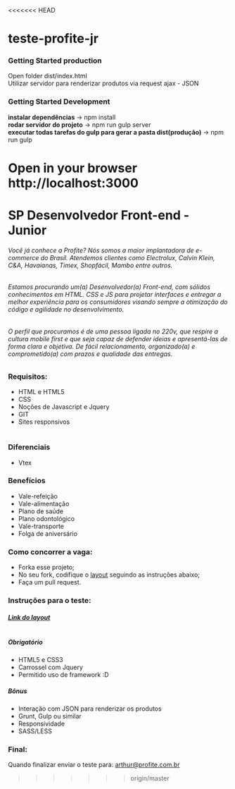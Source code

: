 <<<<<<< HEAD
# teste-profite-jr

<h3>Getting Started production</h3>
Open folder dist/index.html <br>
Utilizar servidor para renderizar produtos via request ajax - JSON 




<h3>Getting Started Development</h3>
<b>instalar dependências</b>  -> npm install <br>
<b>rodar servidor do projeto</b> -> npm run gulp server <br> 
<b>executar todas tarefas do gulp para gerar a pasta dist(produção)</b> -> npm run gulp

Open in your browser http://localhost:3000
=======
# SP Desenvolvedor Front-end - Junior

###### Você já conhece a Profite? Nós somos a maior implantadora de e-commerce do Brasil. Atendemos clientes como Electrolux, Calvin Klein, C&A, Havaianas, Timex, Shopfácil, Mambo entre outros.

###### Estamos procurando um(a) Desenvolvedor(a) Front-end, com sólidos conhecimentos em HTML. CSS e JS para projetar interfaces e entregar a melhor experiência para os consumidores visando sempre a otimização do código e agilidade no desenvolvimento.

###### O perfil que procuramos é de uma pessoa ligada no 220v, que respire a cultura mobile first e que seja capaz de defender ideias e apresentá-las de forma clara e objetiva. De fácil relacionamento, organizado(a) e comprometido(a) com prazos e qualidade das entregas.


### Requisitos:
* HTML e HTML5
* CSS
* Noções de Javascript e Jquery
* GIT
* Sites responsivos

#

### Diferenciais
* Vtex

### Benefícios
*  Vale-refeição
*  Vale-alimentação
*  Plano de saúde
*  Plano odontológico
*  Vale-transporte
*  Folga de aniversário


### Como concorrer a vaga:
* Forka esse projeto;
* No seu fork, codifique o [layout](https://www.figma.com/file/BOZqx8uK9NQ9IxbhVhyung96/Profit-e---Teste-de-Layout?node-id=0%3A1) seguindo as instruções abaixo;
* Faça um pull request.

### Instruções para o teste:

##### [Link do layout](https://www.figma.com/file/BOZqx8uK9NQ9IxbhVhyung96/Profit-e---Teste-de-Layout?node-id=0%3A1)
#
##### Obrigatório
* HTML5 e CSS3
* Carrossel com Jquery
* Permitido uso de framework :D 

##### Bônus
* Interação com JSON para renderizar os produtos
* Grunt, Gulp ou similar
* Responsividade
* SASS/LESS

### Final:
Quando finalizar enviar o teste para: arthur@profite.com.br
>>>>>>> origin/master

